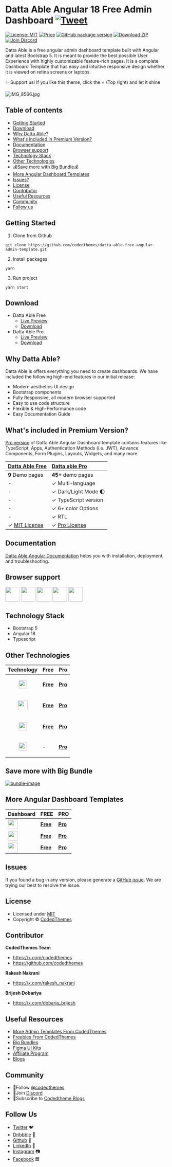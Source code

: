 # Datta Able Angular 18 Free Admin Dashboard [![Tweet](https://img.shields.io/twitter/url/http/shields.io.svg?style=social)](https://twitter.com/intent/tweet?text=Get%20Datta%20%20Able%20Angular%20-%20The%20Most%20Beautiful%20Bootstrap%20Designed%20Admin%20Dashboard%20Template%20&url=https://codedthemes.com/demos/admin-templates/datta-able/angular/default&via=codedthemes&hashtags=angular,webdev,developers,typescript)


[![License: MIT](https://img.shields.io/badge/License-MIT-yellow.svg)](https://opensource.org/licenses/MIT)
[![Price](https://img.shields.io/badge/price-FREE-0098f7.svg)](https://codedthemes.com/item/datta-able-angular-lite/)
[![GitHub package version](https://img.shields.io/github/package-json/v/codedthemes/datta-able-free-angular-admin-template)](https://github.com/codedthemes/datta-able-free-angular-admin-template/)
[![Download ZIP](https://img.shields.io/badge/Download-ZIP-blue?style=flat-square&logo=github)](https://codedthemes.com/item/datta-able-angular-lite/)
[![Join Discord](https://img.shields.io/badge/Join-Discord-5865F2?style=flat-square&logo=discord&logoColor=white)](https://discord.com/invite/p2E2WhCb6s)

Datta Able is a free angular admin dashboard template built with Angular and latest Bootstrap 5. It is meant to provide the best possible User Experience with highly customizable feature-rich pages. It is a complete Dashboard Template that has easy and intuitive responsive design whether it is viewed on retina screens or laptops.

✨ Support us! If you like this theme, click the ⭐ (Top right) and let it shine

![IMG_8566.jpg](https://org-public-assets.s3.us-west-2.amazonaws.com/Free-Version-Banners/GITHUB-FREE-ANGULAR-REPO%20-%20Datta%20Able.jpg)

## Table of contents

- [Getting Started](#getting-started)
- [Download](#download)
- [Why Datta Able?](#why-datta-able)
- [What's included in Premium Version?](#whats-included-in-premium-version)
- [Documentation](#documentation)
- [Browser support](#browser-support)
- [Technology Stack](#technology-stack)
- [Other Technologies](#other-technologies)
- 💰[Save more with Big Bundle](#save-more-with-big-bundle)💰
- [More Angular Dashboard Templates](#more-angular-dashboard-templates)
- [Issues?](#issues)
- [License](#license)
- [Contributor](#contributor)
- [Useful Resources](#useful-resources)
- [Community](#community)
- [Follow us](#follow-us)

## Getting Started

1. Clone from Github

```
git clone https://github.com/codedthemes/datta-able-free-angular-admin-template.git
```

2. Install packages

```
yarn
```

3. Run project

```
yarn start
```

## Download

- Datta Able Free
  - [Live Preview](https://codedthemes.com/demos/admin-templates/datta-able/angular/free/dashboard)
  - [Download](https://github.com/codedthemes/datta-able-free-angular-admin-template)
- Datta Able Pro
  - [Live Preview](https://codedthemes.com/demos/admin-templates/datta-able/angular/default/)
  - [Download](https://codedthemes.com/item/datta-able-angular)

## Why Datta Able?

Datta Able is offers everything you need to create dashboards. We have included the following high-end features in our initial release:

- Modern aesthetics UI design
- Bootstrap components
- Fully Responsive, all modern browser supported
- Easy to use code structure
- Flexible & High-Performance code
- Easy Documentation Guide

## What's included in Premium Version?

[Pro version](https://codedthemes.com/item/datta-able-angular/) of Datta Able Angular Dashboard template contains features like TypeScript, Apps, Authentication Methods (i.e. JWT), Advance Components, Form Plugins, Layouts, Widgets, and many more.

| [Datta Able Free](https://codedthemes.com/demos/admin-templates/datta-able/angular/free/dashboard) | [Datta able Pro](https://codedthemes.com/item/datta-able-angular)                |
| -------------------------------------------------------------------------------------- | :------------------------------------------------------------------------------------------------------ |
| **9** Demo pages                                                                                   | **45+** demo pages                                                |
| -                                                                                                  | ✓ Multi-language                                                  |
| -                                                                                                  | ✓ Dark/Light Mode 🌓                                              |
| -                                                                                                  | ✓ TypeScript version                                              |
| -                                                                                                  | ✓ 6+ color Options                                                |
| -                                                                                                  | ✓ RTL                                                             |
| ✓ [MIT License](https://github.com/codedthemes/datta-able-free-angular-admin-template/blob/master/LICENSE)                                                                                      | ✓ [Pro License](https://codedthemes.com/item/datta-able-angular/?utm_source=free_demo&utm_medium=codedthemes&utm_campaign=button_download_premium) |

## Documentation

[Datta Able Angular Documentation](https://codedthemes.gitbook.io/datta-angular/) helps you with installation, deployment, and troubleshooting.

## Browser support

<img src="https://org-public-assets.s3.us-west-2.amazonaws.com/logos/chrome.png" width="45" height="45" > <img src="https://org-public-assets.s3.us-west-2.amazonaws.com/logos/edge.png" width="45" height="45" > <img src="https://org-public-assets.s3.us-west-2.amazonaws.com/logos/safari.png" width="45" height="45" > <img src="https://org-public-assets.s3.us-west-2.amazonaws.com/logos/firefox.png" width="45" height="45" > <img src="https://org-public-assets.s3.us-west-2.amazonaws.com/logos/opera.png" width="45" height="45" >

## Technology Stack

- Bootstrap 5
- Angular 18
- Typescript

## Other Technologies

| Technology                                                                                                                        | Free                                                                               | Pro                                                                       |
| --------------------------------------------------------------------------------------------------------------------------------- | ---------------------------------------------------------------------------------- | ------------------------------------------------------------------------- |
| <p align="center"><img src="https://org-public-assets.s3.us-west-2.amazonaws.com/logos/React.png" width="25" height="25"></p>   | [**Free**](https://codedthemes.com/item/datta-able-react-free-admin-template/)       | [**Pro**](https://codedthemes.com/item/datta-able-react-admin-template/)    |
| <p align="center"><img src="https://org-public-assets.s3.us-west-2.amazonaws.com/logos/Bootstrap.png" width="30" height="30"></p> | [**Free**](https://codedthemes.com/item/datta-able-bootstrap-lite/)     | [**Pro**](https://codedthemes.com/item/datta-able-bootstrap-admin-template/) |
| <p align="center"><img src="https://org-public-assets.s3.us-west-2.amazonaws.com/logos/tailwind.png" width="25" height="25"></p>       | [**Free**](https://codedthemes.com/item/datta-able-free-tailwind-admin-template/) | [**Pro**](https://codedthemes.com/item/datta-able-tailwind-admin-template/)        |
| <p align="center"><img src="https://org-public-assets.s3.us-west-2.amazonaws.com/logos/laravel.png" width="25" height="25"></p>       | - | [**Pro**](https://codedthemes.com/item/datta-able-laravel-admin-dashboard/)        |
 
## Save more with Big Bundle

[![bundle-image](https://org-public-assets.s3.us-west-2.amazonaws.com/Banners/Bundle+banner.png)](https://links.codedthemes.com/jhFBJ)

## More Angular Dashboard Templates

| Dashboard                                                                                                                                                          | FREE                                                                                | PRO                                                                                   |
| ------------------------------------------------------------------------------------------------------------------------------------------------------------------ | ----------------------------------------------------------------------------------- | ------------------------------------------------------------------------------------- |
| <img src="https://org-public-assets.s3.us-west-2.amazonaws.com/logos/Berry%20with%20name.png"  height="30" style="display:inline-block; vertical-align:middle;">   | [**Free**](https://codedthemes.com/item/berry-angular-free-admin-template/)       | [**Pro**](https://codedthemes.com/item/berry-angular-admin-dashboard-template/)</span>   |
| <img src="https://org-public-assets.s3.us-west-2.amazonaws.com/logos/Mantis%20with%20name.png" height="30" style="display:inline-block; vertical-align:middle;">    | [**Free**](https://codedthemes.com/item/mantis-angular-free-admin-template/)      | [**Pro**](https://codedthemes.com/item/mantis-angular-admin-template/)</span>       |
| <img src="https://org-public-assets.s3.us-west-2.amazonaws.com/logos/Gradient%20with%20name.png" height="30" style="display:inline-block; vertical-align:middle;"> | [**Free**](https://codedthemes.com/item/gradient-able-angular-free-admin-template/)       | [**Pro**](https://codedthemes.com/item/gradient-able-angular-admin-template/)</span> |

## Issues

If you found a bug in any version, please generate a [GitHub issue](https://github.com/codedthemes/datta-able-free-angular-admin-template/issues). We are trying our best to resolve the issue.

## License

- Licensed under [MIT](https://github.com/codedthemes/datta-able-free-angular-admin-template/blob/master/LICENSE)
- Copyright © [CodedThemes](https://codedthemes.com/)

## Contributor 

**CodedThemes Team**

- https://x.com/codedthemes
- https://github.com/codedthemes

**Rakesh Nakrani**

- https://x.com/rakesh_nakrani

**Brijesh Dobariya**

- https://x.com/dobaria_brijesh

## Useful Resources

- [More Admin Templates From CodedThemes](https://codedthemes.com/item/category/admin-templates/)
- [Freebies From CodedThemes](https://codedthemes.com/item/category/free-templates/)
- [Big Bundles](https://codedthemes.com/item/big-bundle/)
- [Figma UI Kits](https://codedthemes.com/item/category/templates/figma/)
- [Affiliate Program](https://codedthemes.com/affiliate/)
- [Blogs](https://blog.codedthemes.com/)

## Community

- 👥Follow [@codedthemes](https://x.com/codedthemes)
- 🔗Join [Discord](https://discord.com/invite/p2E2WhCb6s)
- 🔔Subscribe to [Codedtheme Blogs](https://blog.codedthemes.com/)

## Follow Us

- [Twitter](https://twitter.com/codedthemes) 🐦
- [Dribbble](https://dribbble.com/codedthemes) 🏀
- [Github](https://github.com/codedthemes) 🐙
- [LinkedIn](https://www.linkedin.com/company/codedthemes/) 💼
- [Instagram](https://www.instagram.com/codedthemes/) 📷
- [Facebook](https://www.facebook.com/codedthemes) 🟦
